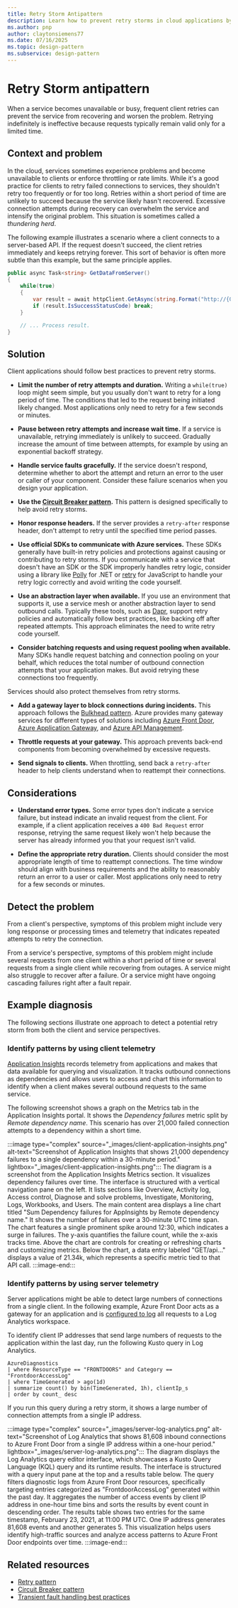 ```yaml
---
title: Retry Storm Antipattern
description: Learn how to prevent retry storms in cloud applications by using smart retry strategies, circuit breakers, and telemetry insights.
ms.author: pnp
author: claytonsiemens77
ms.date: 07/16/2025
ms.topic: design-pattern
ms.subservice: design-pattern
---
```


# Retry Storm antipattern

When a service becomes unavailable or busy, frequent client retries can prevent the service from recovering and worsen the problem. Retrying indefinitely is ineffective because requests typically remain valid only for a limited time.

## Context and problem

In the cloud, services sometimes experience problems and become unavailable to clients or enforce throttling or rate limits. While it's a good practice for clients to retry failed connections to services, they shouldn't retry too frequently or for too long. Retries within a short period of time are unlikely to succeed because the service likely hasn't recovered. Excessive connection attempts during recovery can overwhelm the service and intensify the original problem. This situation is sometimes called a *thundering herd*.

The following example illustrates a scenario where a client connects to a server-based API. If the request doesn't succeed, the client retries immediately and keeps retrying forever. This sort of behavior is often more subtle than this example, but the same principle applies.

```csharp
public async Task<string> GetDataFromServer()
{
    while(true)
    {
        var result = await httpClient.GetAsync(string.Format("http://{0}:8080/api/...", hostName));
        if (result.IsSuccessStatusCode) break;
    }

    // ... Process result.
}
```

## Solution

Client applications should follow best practices to prevent retry storms.

- **Limit the number of retry attempts and duration.** Writing a `while(true)` loop might seem simple, but you usually don't want to retry for a long period of time. The conditions that led to the request being initiated likely changed. Most applications only need to retry for a few seconds or minutes.

- **Pause between retry attempts and increase wait time.** If a service is unavailable, retrying immediately is unlikely to succeed. Gradually increase the amount of time between attempts, for example by using an exponential backoff strategy.
- **Handle service faults gracefully.** If the service doesn't respond, determine whether to abort the attempt and return an error to the user or caller of your component. Consider these failure scenarios when you design your application.
- **Use the [Circuit Breaker pattern](../../patterns/circuit-breaker.md).** This pattern is designed specifically to help avoid retry storms.
- **Honor response headers.** If the server provides a `retry-after` response header, don't attempt to retry until the specified time period passes.
- **Use official SDKs to communicate with Azure services.** These SDKs generally have built-in retry policies and protections against causing or contributing to retry storms. If you communicate with a service that doesn't have an SDK or the SDK improperly handles retry logic, consider using a library like [Polly](https://www.pollydocs.org/) for .NET or [retry](https://www.npmjs.com/package/retry) for JavaScript to handle your retry logic correctly and avoid writing the code yourself.
- **Use an abstraction layer when available.** If you use an environment that supports it, use a service mesh or another abstraction layer to send outbound calls. Typically these tools, such as [Dapr](https://docs.dapr.io/developing-applications/building-blocks/service-invocation/service-invocation-overview/#retries), support retry policies and automatically follow best practices, like backing off after repeated attempts. This approach eliminates the need to write retry code yourself.
- **Consider batching requests and using request pooling when available.** Many SDKs handle request batching and connection pooling on your behalf, which reduces the total number of outbound connection attempts that your application makes. But avoid retrying these connections too frequently.

Services should also protect themselves from retry storms.

- **Add a gateway layer to block connections during incidents.** This approach follows the [Bulkhead pattern](../../patterns/bulkhead.yml). Azure provides many gateway services for different types of solutions including [Azure Front Door](https://azure.microsoft.com/services/frontdoor/), [Azure Application Gateway](https://azure.microsoft.com/services/application-gateway/), and [Azure API Management](https://azure.microsoft.com/services/api-management/).

- **Throttle requests at your gateway.** This approach prevents back-end components from becoming overwhelmed by excessive requests.
- **Send signals to clients.** When throttling, send back a `retry-after` header to help clients understand when to reattempt their connections.

## Considerations

- **Understand error types.** Some error types don't indicate a service failure, but instead indicate an invalid request from the client. For example, if a client application receives a `400 Bad Request` error response, retrying the same request likely won't help because the server has already informed you that your request isn't valid.

- **Define the appropriate retry duration.** Clients should consider the most appropriate length of time to reattempt connections. The time window should align with business requirements and the ability to reasonably return an error to a user or caller. Most applications only need to retry for a few seconds or minutes.

## Detect the problem

From a client's perspective, symptoms of this problem might include very long response or processing times and telemetry that indicates repeated attempts to retry the connection.

From a service's perspective, symptoms of this problem might include several requests from one client within a short period of time or several requests from a single client while recovering from outages. A service might also struggle to recover after a failure. Or a service might have ongoing cascading failures right after a fault repair.

## Example diagnosis

The following sections illustrate one approach to detect a potential retry storm from both the client and service perspectives.

### Identify patterns by using client telemetry

[Application Insights](/azure/azure-monitor/app/app-insights-overview) records telemetry from applications and makes that data available for querying and visualization. It tracks outbound connections as dependencies and allows users to access and chart this information to identify when a client makes several outbound requests to the same service.

The following screenshot shows a graph on the Metrics tab in the Application Insights portal. It shows the *Dependency failures* metric split by *Remote dependency name*. This scenario has over 21,000 failed connection attempts to a dependency within a short time.

:::image type="complex" source="_images/client-application-insights.png" alt-text="Screenshot of Application Insights that shows 21,000 dependency failures to a single dependency within a 30-minute period." lightbox="_images/client-application-insights.png":::
The diagram is a screenshot from the Application Insights Metrics section. It visualizes dependency failures over time. The interface is structured with a vertical navigation pane on the left. It lists sections like Overview, Activity log, Access control, Diagnose and solve problems, Investigate, Monitoring, Logs, Workbooks, and Users. The main content area displays a line chart titled "Sum Dependency failures for AppInsights by Remote dependency name." It shows the number of failures over a 30-minute UTC time span. The chart features a single prominent spike around 12:30, which indicates a surge in failures. The y-axis quantifies the failure count, while the x-axis tracks time. Above the chart are controls for creating or refreshing charts and customizing metrics. Below the chart, a data entry labeled "GET/api…" displays a value of 21.34k, which represents a specific metric tied to that API call.
:::image-end:::

### Identify patterns by using server telemetry

Server applications might be able to detect large numbers of connections from a single client. In the following example, Azure Front Door acts as a gateway for an application and is [configured to log](/azure/frontdoor/front-door-diagnostics#diagnostic-logging) all requests to a Log Analytics workspace.

To identify client IP addresses that send large numbers of requests to the application within the last day, run the following Kusto query in Log Analytics.

```kusto
AzureDiagnostics
| where ResourceType == "FRONTDOORS" and Category == "FrontdoorAccessLog"
| where TimeGenerated > ago(1d)
| summarize count() by bin(TimeGenerated, 1h), clientIp_s
| order by count_ desc
```

If you run this query during a retry storm, it shows a large number of connection attempts from a single IP address.

:::image type="complex" source="_images/server-log-analytics.png" alt-text="Screenshot of Log Analytics that shows 81,608 inbound connections to Azure Front Door from a single IP address within a one-hour period." lightbox="_images/server-log-analytics.png":::
The diagram displays the Log Analytics query editor interface, which showcases a Kusto Query Language (KQL) query and its runtime results. The interface is structured with a query input pane at the top and a results table below. The query filters diagnostic logs from Azure Front Door resources, specifically targeting entries categorized as "FrontdoorAccessLog" generated within the past day. It aggregates the number of access events by client IP address in one-hour time bins and sorts the results by event count in descending order. The results table shows two entries for the same timestamp, February 23, 2021, at 11:00 PM UTC. One IP address generates 81,608 events and another generates 5. This visualization helps users identify high-traffic sources and analyze access patterns to Azure Front Door endpoints over time.
:::image-end:::

## Related resources

- [Retry pattern](../../patterns/retry.yml)
- [Circuit Breaker pattern](../../patterns/circuit-breaker.md)
- [Transient fault handling best practices](../../best-practices/transient-faults.md)
